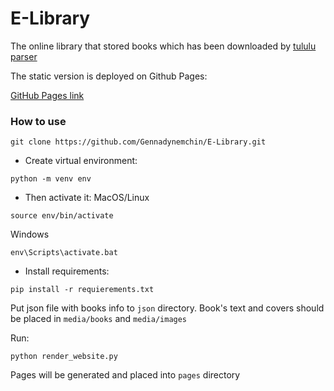 # E-Library

The online library that stored books which has been downloaded by [tululu parser](https://github.com/Gennadynemchin/library_parser)

The static version is deployed on Github Pages:

[GitHub Pages link](https://gennadynemchin.github.io/E-Library/pages/index1.html)

### How to use

```commandline
git clone https://github.com/Gennadynemchin/E-Library.git
```
- Create virtual environment:
```commandline
python -m venv env
```
- Then activate it:
MacOS/Linux
```commandline
source env/bin/activate
```
Windows
```commandline
env\Scripts\activate.bat
```
- Install requirements:
```commandline
pip install -r requierements.txt
```

Put json file with books info to `json` directory. Book's text and covers should be placed in `media/books`
and `media/images`

Run:
```commandline
python render_website.py
```
Pages will be generated and placed into `pages` directory